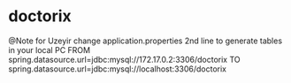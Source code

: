 # doctorix
@Note for Uzeyir
change application.properties 2nd line to generate tables in your local PC
FROM 
spring.datasource.url=jdbc:mysql://172.17.0.2:3306/doctorix 
TO
spring.datasource.url=jdbc:mysql://localhost:3306/doctorix
